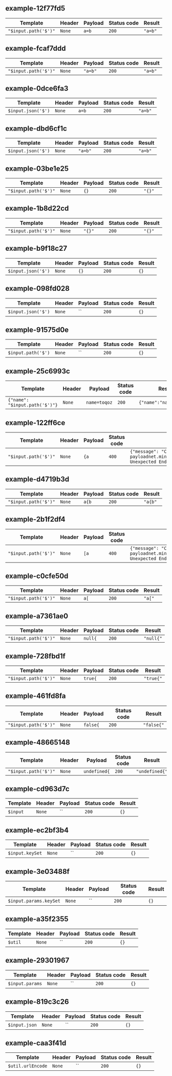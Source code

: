 ## example-12f77fd5
Template|Header|Payload|Status code|Result
--------|------|-------|-----------|------
`"$input.path('$')"`|`None`|`a=b`|`200`|`"a=b"`

## example-fcaf7ddd
Template|Header|Payload|Status code|Result
--------|------|-------|-----------|------
`"$input.path('$')"`|`None`|`"a=b"`|`200`|`"a=b"`

## example-0dce6fa3
Template|Header|Payload|Status code|Result
--------|------|-------|-----------|------
`$input.json('$')`|`None`|`a=b`|`200`|`"a=b"`

## example-dbd6cf1c
Template|Header|Payload|Status code|Result
--------|------|-------|-----------|------
`$input.json('$')`|`None`|`"a=b"`|`200`|`"a=b"`

## example-03be1e25
Template|Header|Payload|Status code|Result
--------|------|-------|-----------|------
`"$input.path('$')"`|`None`|`{}`|`200`|`"{}"`

## example-1b8d22cd
Template|Header|Payload|Status code|Result
--------|------|-------|-----------|------
`"$input.path('$')"`|`None`|`"{}"`|`200`|`"{}"`

## example-b9f18c27
Template|Header|Payload|Status code|Result
--------|------|-------|-----------|------
`$input.json('$')`|`None`|`{}`|`200`|`{}`

## example-098fd028
Template|Header|Payload|Status code|Result
--------|------|-------|-----------|------
`$input.json('$')`|`None`|``|`200`|`{}`

## example-91575d0e
Template|Header|Payload|Status code|Result
--------|------|-------|-----------|------
`$input.path('$')`|`None`|``|`200`|`{}`

## example-25c6993c
Template|Header|Payload|Status code|Result
--------|------|-------|-----------|------
`{"name": "$input.path('$')"}`|`None`|`name=toqoz`|`200`|`{"name":"name=toqoz"}`

## example-122ff6ce
Template|Header|Payload|Status code|Result
--------|------|-------|-----------|------
`"$input.path('$')"`|`None`|`{a`|`400`|`{"message": "Could not process payloadnet.minidev.json.parser.ParseException: Unexpected End Of File position 1: null"}`

## example-d4719b3d
Template|Header|Payload|Status code|Result
--------|------|-------|-----------|------
`"$input.path('$')"`|`None`|`a{b`|`200`|`"a{b"`

## example-2b1f2df4
Template|Header|Payload|Status code|Result
--------|------|-------|-----------|------
`"$input.path('$')"`|`None`|`[a`|`400`|`{"message": "Could not process payloadnet.minidev.json.parser.ParseException: Unexpected End Of File position 1: EOF"}`

## example-c0cfe50d
Template|Header|Payload|Status code|Result
--------|------|-------|-----------|------
`"$input.path('$')"`|`None`|`a[`|`200`|`"a["`

## example-a7361ae0
Template|Header|Payload|Status code|Result
--------|------|-------|-----------|------
`"$input.path('$')"`|`None`|`null{`|`200`|`"null{"`

## example-728fbd1f
Template|Header|Payload|Status code|Result
--------|------|-------|-----------|------
`"$input.path('$')"`|`None`|`true{`|`200`|`"true{"`

## example-461fd8fa
Template|Header|Payload|Status code|Result
--------|------|-------|-----------|------
`"$input.path('$')"`|`None`|`false{`|`200`|`"false{"`

## example-48665148
Template|Header|Payload|Status code|Result
--------|------|-------|-----------|------
`"$input.path('$')"`|`None`|`undefined{`|`200`|`"undefined{"`

## example-cd963d7c
Template|Header|Payload|Status code|Result
--------|------|-------|-----------|------
`$input`|`None`|``|`200`|`{}`

## example-ec2bf3b4
Template|Header|Payload|Status code|Result
--------|------|-------|-----------|------
`$input.keySet`|`None`|``|`200`|`{}`

## example-3e03488f
Template|Header|Payload|Status code|Result
--------|------|-------|-----------|------
`$input.params.keySet`|`None`|``|`200`|`{}`

## example-a35f2355
Template|Header|Payload|Status code|Result
--------|------|-------|-----------|------
`$util`|`None`|``|`200`|`{}`

## example-29301967
Template|Header|Payload|Status code|Result
--------|------|-------|-----------|------
`$input.params`|`None`|``|`200`|`{}`

## example-819c3c26
Template|Header|Payload|Status code|Result
--------|------|-------|-----------|------
`$input.json`|`None`|``|`200`|`{}`

## example-caa3f41d
Template|Header|Payload|Status code|Result
--------|------|-------|-----------|------
`$util.urlEncode`|`None`|``|`200`|`{}`

